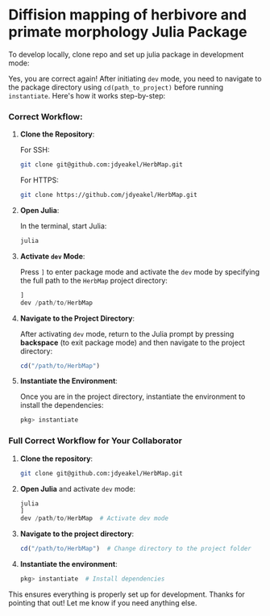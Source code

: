 # Diffision mapping of herbivore and primate morphology Julia Package

To develop locally, clone repo and set up julia package in development mode:

Yes, you are correct again! After initiating `dev` mode, you need to navigate to the package directory using `cd(path_to_project)` before running `instantiate`. Here's how it works step-by-step:

### **Correct Workflow:**

1. **Clone the Repository**:

   For SSH:
   ```bash
   git clone git@github.com:jdyeakel/HerbMap.git
   ```

   For HTTPS:
   ```bash
   git clone https://github.com/jdyeakel/HerbMap.git
   ```

2. **Open Julia**:

   In the terminal, start Julia:

   ```bash
   julia
   ```

3. **Activate `dev` Mode**:

   Press `]` to enter package mode and activate the `dev` mode by specifying the full path to the `HerbMap` project directory:

   ```julia
   ]
   dev /path/to/HerbMap
   ```

4. **Navigate to the Project Directory**:

   After activating `dev` mode, return to the Julia prompt by pressing **backspace** (to exit package mode) and then navigate to the project directory:

   ```julia
   cd("/path/to/HerbMap")
   ```

5. **Instantiate the Environment**:

   Once you are in the project directory, instantiate the environment to install the dependencies:

   ```julia
   pkg> instantiate
   ```

### **Full Correct Workflow for Your Collaborator**

1. **Clone the repository**:
   ```bash
   git clone git@github.com:jdyeakel/HerbMap.git
   ```

2. **Open Julia** and activate `dev` mode:
   ```julia
   julia
   ]
   dev /path/to/HerbMap  # Activate dev mode
   ```

3. **Navigate to the project directory**:
   ```julia
   cd("/path/to/HerbMap")  # Change directory to the project folder
   ```

4. **Instantiate the environment**:
   ```julia
   pkg> instantiate  # Install dependencies
   ```

This ensures everything is properly set up for development. Thanks for pointing that out! Let me know if you need anything else.
